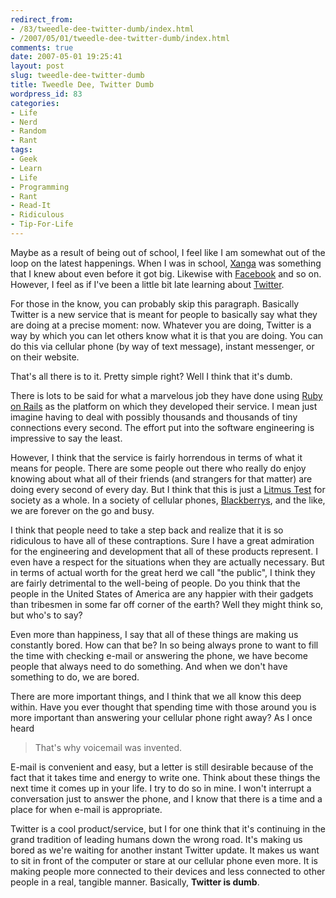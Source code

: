 ```yaml
---
redirect_from:
- /83/tweedle-dee-twitter-dumb/index.html
- /2007/05/01/tweedle-dee-twitter-dumb/index.html
comments: true
date: 2007-05-01 19:25:41
layout: post
slug: tweedle-dee-twitter-dumb
title: Tweedle Dee, Twitter Dumb
wordpress_id: 83
categories:
- Life
- Nerd
- Random
- Rant
tags:
- Geek
- Learn
- Life
- Programming
- Rant
- Read-It
- Ridiculous
- Tip-For-Life
---
```


Maybe as a result of being out of school, I feel like I am somewhat out of the loop on the latest happenings.  When I was in school, [Xanga](http://www.xanga.com/) was something that I knew about even before it got big.  Likewise with [Facebook](http://www.facebook.com/) and so on.  However, I feel as if I've been a little bit late learning about [Twitter](http://www.twitter.com/).

For those in the know, you can probably skip this paragraph.  Basically Twitter is a new service that is meant for people to basically say what they are doing at a precise moment: now.  Whatever you are doing, Twitter is a way by which you can let others know what it is that you are doing.  You can do this via cellular phone (by way of text message), instant messenger, or on their website.

That's all there is to it.  Pretty simple right?  Well I think that it's dumb.



There is lots to be said for what a marvelous job they have done using [Ruby on Rails](http://en.wikipedia.org/wiki/Ruby_on_rails) as the platform on which they developed their service.  I mean just imagine having to deal with possibly thousands and thousands of tiny connections every second.  The effort put into the software engineering is impressive to say the least.

However, I think that the service is fairly horrendous in terms of what it means for people.  There are some people out there who really do enjoy knowing about what all of their friends (and strangers for that matter) are doing every second of every day.  But I think that this is just a [Litmus Test](http://en.wikipedia.org/wiki/Litmus) for society as a whole.  In a society of cellular phones, [Blackberrys](http://www.blackberry.com/), and the like, we are forever on the go and busy.

I think that people need to take a step back and realize that it is so ridiculous to have all of these contraptions.  Sure I have a great admiration for the engineering and development that all of these products represent.  I even have a respect for the situations when they are actually necessary.  But in terms of actual worth for the great herd we call "the public", I think they are fairly detrimental to the well-being of people.  Do you think that the people in the United States of America are any happier with their gadgets than tribesmen in some far off corner of the earth?  Well they might think so, but who's to say?

Even more than happiness, I say that all of these things are making us constantly bored.  How can that be?  In so being always prone to want to fill the time with checking e-mail or answering the phone, we have become people that always need to do something.  And when we don't have something to do, we are bored.

There are more important things, and I think that we all know this deep within.  Have you ever thought that spending time with those around you is more important than answering your cellular phone right away?  As I once heard 


> That's why voicemail was invented.


E-mail is convenient and easy, but a letter is still desirable because of the fact that it takes time and energy to write one.  Think about these things the next time it comes up in your life.  I try to do so in mine.  I won't interrupt a conversation just to answer the phone, and I know that there is a time and a place for when e-mail is appropriate.

Twitter is a cool product/service, but I for one think that it's continuing in the grand tradition of leading humans down the wrong road.  It's making us bored as we're waiting for another instant Twitter update.  It makes us want to sit in front of the computer or stare at our cellular phone even more.  It is making people more connected to their devices and less connected to other people in a real, tangible manner.  Basically, **Twitter is dumb**.

